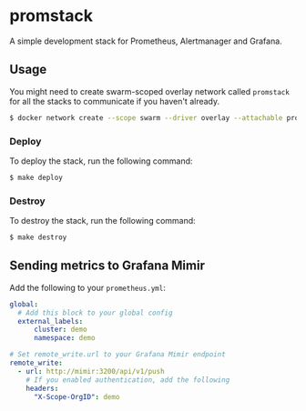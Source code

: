 # promstack
A simple development stack for Prometheus, Alertmanager and Grafana.

## Usage

You might need to create swarm-scoped overlay network called `promstack` for all the stacks to communicate if you haven't already.

```sh
$ docker network create --scope swarm --driver overlay --attachable promstack
```

### Deploy

To deploy the stack, run the following command:

```sh
$ make deploy
```

### Destroy

To destroy the stack, run the following command:

```sh
$ make destroy
```

## Sending metrics to Grafana Mimir

Add the following to your `prometheus.yml`:

```yaml
global:
  # Add this block to your global config
  external_labels:
      cluster: demo
      namespace: demo

# Set remote_write.url to your Grafana Mimir endpoint
remote_write:
  - url: http://mimir:3200/api/v1/push
    # If you enabled authentication, add the following
    headers:
      "X-Scope-OrgID": demo
```

